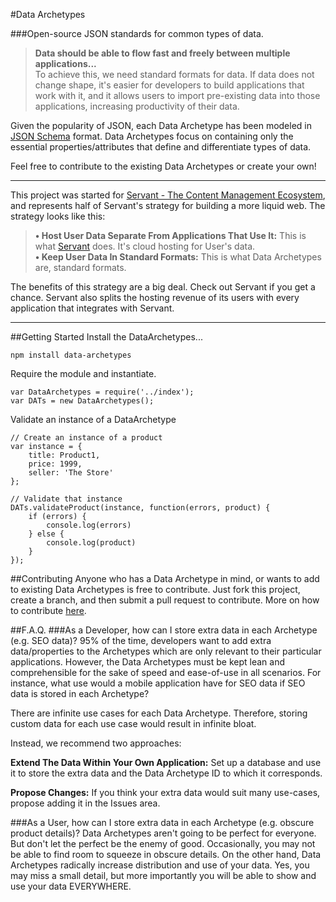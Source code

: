 #Data Archetypes

###Open-source JSON standards for common types of data.
  
>**Data should be able to flow fast and freely between multiple applications...**  
>To achieve this, we need standard formats for data.  If data does not change shape, it's easier for developers to build applications that work with it, and it allows users to import pre-existing data into those applications, increasing productivity of their data.

Given the popularity of JSON, each Data Archetype has been modeled in [JSON Schema](http://json-schema.org "http://json-schema.org") format.  Data Archetypes focus on containing only the essential properties/attributes that define and differentiate types of data.

Feel free to contribute to the existing Data Archetypes or create your own!

---

This project was started for [Servant - The Content Management Ecosystem](http://servant.co), and represents half of Servant's strategy for building a more liquid web.  The strategy looks like this:

>**• Host User Data Separate From Applications That Use It:**  This is what [Servant](http://servant.co) does.  It's cloud hosting for User's data.  
>**• Keep User Data In Standard Formats:**  This is what Data Archetypes are, standard formats.

The benefits of this strategy are a big deal. Check out Servant if you get a chance.  Servant also splits the hosting revenue of its users with every application that integrates with Servant.

---
##Getting Started
Install the DataArchetypes...

    npm install data-archetypes
    
Require the module and instantiate.

    var DataArchetypes = require('../index');
	var DATs = new DataArchetypes();
	
Validate an instance of a DataArchetype

    // Create an instance of a product
    var instance = {
		title: Product1,
		price: 1999,
		seller: 'The Store'
	};
	
    // Validate that instance
	DATs.validateProduct(instance, function(errors, product) {
		if (errors) {
		    console.log(errors)
		} else {
		    console.log(product)
		}
	});

##Contributing
Anyone who has a Data Archetype in mind, or wants to add to existing Data Archetypes is free to contribute.  Just fork this project, create a branch, and then submit a pull request to contribute.  More on how to contribute [here](https://guides.github.com/activities/contributing-to-open-source/).

##F.A.Q.
###As a Developer, how can I store extra data in each Archetype (e.g. SEO data)?
95% of the time, developers want to add extra data/properties to the Archetypes which are only relevant to their particular applications.  However, the Data Archetypes must be kept lean and comprehensible for the sake of speed and ease-of-use in all scenarios.  For instance, what use would a mobile application have for SEO data if SEO data is stored in each Archetype?

There are infinite use cases for each Data Archetype.  Therefore, storing custom data for each use case would result in infinite bloat.

Instead, we recommend two approaches: 

**Extend The Data Within Your Own Application:**  Set up a database and use it to store the extra data and the Data Archetype ID to which it corresponds. 

**Propose Changes:**  If you think your extra data would suit many use-cases, propose adding it in the Issues area.

###As a User, how can I store extra data in each Archetype (e.g. obscure product details)?
Data Archetypes aren't going to be perfect for everyone.  But don't let the perfect be the enemy of good.  Occasionally, you may not be able to find room to squeeze in obscure details.  On the other hand, Data Archetypes radically increase distribution and use of your data.  Yes, you may miss a small detail, but more importantly you will be able to show and use your data EVERYWHERE.



